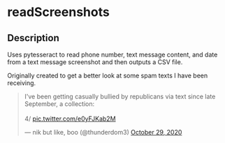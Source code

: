 ﻿# readScreenshots

## Description
Uses pytesseract to read phone number, text message content, and date from a text message screenshot and then outputs a CSV file. 

Originally created to get a better look at some spam texts I have been receiving. 



<div class="center">
<blockquote class="twitter-tweet"><p lang="en" dir="ltr">I&#39;ve been getting casually bullied by republicans via text since late September, a collection:<br><br>4/ <a href="https://t.co/e0yFJKab2M">pic.twitter.com/e0yFJKab2M</a></p>&mdash; nik but like, boo (@thunderdom3) <a href="https://twitter.com/thunderdom3/status/1321696866199724032?ref_src=twsrc%5Etfw">October 29, 2020</a></blockquote>
